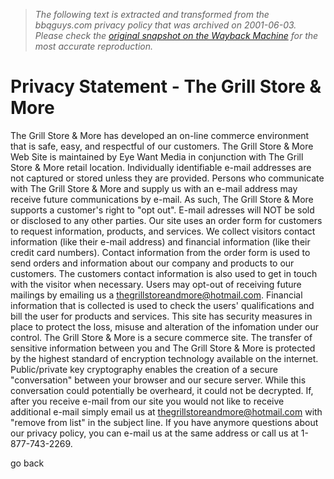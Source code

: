 > *The following text is extracted and transformed from the bbqguys.com privacy policy that was archived on 2001-06-03. Please check the [original snapshot on the Wayback Machine](https://web.archive.org/web/20010603063225id_/http%3A//www.thegrillstoreandmore.com/privacy.html) for the most accurate reproduction.*

# Privacy Statement - The Grill Store & More

The Grill Store & More has developed an on-line commerce environment that is safe, easy, and respectful of our customers. The Grill Store & More Web Site is maintained by Eye Want Media in conjunction with The Grill Store & More retail location. Individually identifiable e-mail addresses are not captured or stored unless they are provided. Persons who communicate with The Grill Store & More and supply us with an e-mail address may receive future communications by e-mail. As such, The Grill Store & More supports a customer's right to "opt out". E-mail adresses will NOT be sold or disclosed to any other parties. Our site uses an order form for customers to request information, products, and services. We collect visitors contact information (like their e-mail address) and financial information (like their credit card numbers). Contact information from the order form is used to send orders and information about our company and products to our customers. The customers contact information is also used to get in touch with the visitor when necessary. Users may opt-out of receiving future mailings by emailing us a thegrillstoreandmore@hotmail.com. Financial information that is collected is used to check the users' qualifications and bill the user for products and services. This site has security measures in place to protect the loss, misuse and alteration of the infomation under our control. The Grill Store & More is a secure commerce site. The transfer of sensitive information between you and The Grill Store & More is protected by the highest standard of encryption technology available on the internet. Public/private key cryptography enables the creation of a secure "conversation" between your browser and our secure server. While this conversation could potentially be overheard, it could not be decrypted. If, after you receive e-mail from our site you would not like to receive additional e-mail simply email us at thegrillstoreandmore@hotmail.com with "remove from list" in the subject line. If you have anymore questions about our privacy policy, you can e-mail us at the same address or call us at 1-877-743-2269.

go back
